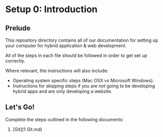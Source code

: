 # Setup 0: Introduction

## Prelude

This repository directory contains all of our documentation for setting up your computer for hybrid application & web development.

All of the steps in each file should be followed in order to get set up correctly.

Where relevant, the instructions will also include:
* Operating system specific steps (Mac OSX vs Microsoft Windows).
* Instructions for skipping steps if you are *not* going to be developing hybrid apps and are only developing a website.

## Let's Go!

Complete the steps outlined in the following documents:

1. [Git](1 Git.md)
